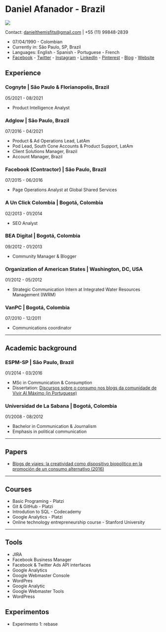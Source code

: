 # Daniel Afanador - Brazil

![ ](https://pbs.twimg.com/profile_images/1232330439110615041/p46_R0gn_400x400.jpg)
  
  Contact: danielthemisfits@gmail.com | +55 (11) 99848-2839

- 07/04/1990 - Colombian
- Currently in: São Paulo, SP, Brazil
- Languages: English - Spanish - Portuguese - French 
- [Facebook](https://www.facebook.com/danielafanador03) - [Twitter](https://twitter.com/Daniel_Afanador) - [Instagram](https://www.instagram.com/daniel_afanador/) - [LinkedIn](https://www.linkedin.com/in/danielafanador/) - [Pinterest](https://br.pinterest.com/danielafanador/) - [Blog](https://www.mirincon.co/) - [Website](https://danielafanador.co/)

## Experience

### Cognyte | São Paulo & Florianopolis, Brazil  
05/2021 - 08/2021
- Product Intelligence Analyst

### Adglow | São Paulo, Brazil  
07/2016 - 04/2021
- Product & Ad Operations Lead, LatAm
- Pod Lead, South Cone Accounts & Product Support, LatAm
- Client Solutions Manager, Brazil
- Account Manager, Brazil

### Facebook (Contractor) | São Paulo, Brazil  
07/2015 - 06/2016
- Page Operations Analyst at Global Shared Services

### A Un Click Colombia | Bogotá, Colombia
02/2013 - 01/2014
- SEO Analyst

### BEA Digital | Bogotá, Colombia
09/2012 - 01/2013
- Community Manager & Blogger

### Organization of American States | Washington, DC, USA
01/2012 - 05/2012
- Strategic Communication Intern at Integrated Water Resources Management (IWRM)

### VanPC | Bogotá, Colombia
07/2010 - 12/2011
- Communications coordinator

---

## Academic background

### ESPM-SP | São Paulo, Brazil
01/2014 - 03/2016
- MSc in Communication & Consumption
- Dissertation: [Discursos sobre o consumo nos blogs da comunidade de Vivir Al Máximo (in Portuguese)](https://intellectum.unisabana.edu.co/bitstream/handle/10818/23348/tesis-maestria-herman_daniel_afanador_jimenez.pdf?sequence=1&isAllowed=y)

### Universidad de La Sabana | Bogotá, Colombia
01/2008 - 08/2012
- Bachelor in Communication & Journalism
- Emphasis in political communication

---

## Papers
- [Blogs de viajes: la creatividad como dispositivo biopolítico en la promoción de un consumo alternativo (2016)](https://revistas.udea.edu.co/index.php/folios/article/view/326292?fbclid=IwAR2Q_-r1S3O_-zB3_sAlXe9rhavsIDNx480UbtKz6zvEtO6cpPQOFrYC0tc)

---

## Courses

- Basic Programing - Platzi 
- Git & GitHub - Platzi
- Introdution to SQL - Codecademy
- Google Analytics - Platzi
- Online technology entrepreneurship course - Stanford University

---

## Tools

- JIRA
- Facebook Business Manager
- Facebook & Twitter Ads API interfaces
- Google Analytics
- Google Webmaster Console
- WordPres
- Google Analytic
- Google Webmaster Tools
- WordPress

## Experimentos

- Experimento 1: rebase